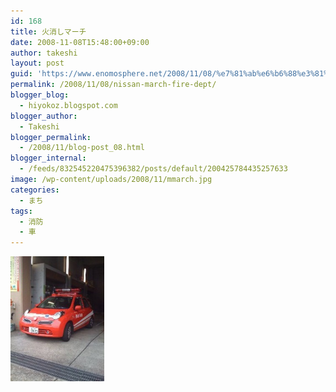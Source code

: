 ```yaml
---
id: 168
title: 火消しマーチ
date: 2008-11-08T15:48:00+09:00
author: takeshi
layout: post
guid: 'https://www.enomosphere.net/2008/11/08/%e7%81%ab%e6%b6%88%e3%81%97%e3%83%9e%e3%83%bc%e3%83%81/'
permalink: /2008/11/08/nissan-march-fire-dept/
blogger_blog:
  - hiyokoz.blogspot.com
blogger_author:
  - Takeshi
blogger_permalink:
  - /2008/11/blog-post_08.html
blogger_internal:
  - /feeds/832545220475396382/posts/default/200425784435257633
image: /wp-content/uploads/2008/11/mmarch.jpg
categories:
  - まち
tags:
  - 消防
  - 車
---
```

<!--more-->
<a href="/wp-content/uploads/2008/11/mmarch.jpg"><img id="BLOGGER_PHOTO_ID_5365248415837814738" style="float: left; margin: 0 10px 10px 0; cursor: hand; width: 150px; height: 200px;" src="/wp-content/uploads/2008/11/mmarch-225x300.jpg" alt="" border="0" /></a>
